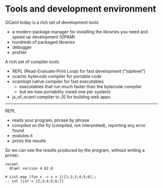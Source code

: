 # Tools and development environment

OCaml today is a rich set of development tools

- a modern package manager for installing the libraries you need and speed up development (OPAM)
- hundreds of packaged libraries
- debugger
- profiler

A rich set of compiler tools
- REPL (Read-Evaluate-Print Loop) for fast development ("toplevel")
- ocamlc bytecode compiler for portable code
- ocamlopt native compiler for fast executables
  - executables that run much faster than the bytecode compiler
  - but we lose portability (need one per system)
- js_of_ocaml compiler to JS for building web apps

------------------------------------------------------------
REPL
- reads your program, phrase by phrase
- compiled on the fly (compiled, not interpreted), reporting any error found
- evalutes it
- prints the results

So we can see the results produced by the program, without writing a printer.

```
>ocaml
  OCaml version 4.02.0

# List.map (fun x -> x + 1)[1;2;3;4;5;6];;
-: int list = [2;3;4;5;6;7]

```
